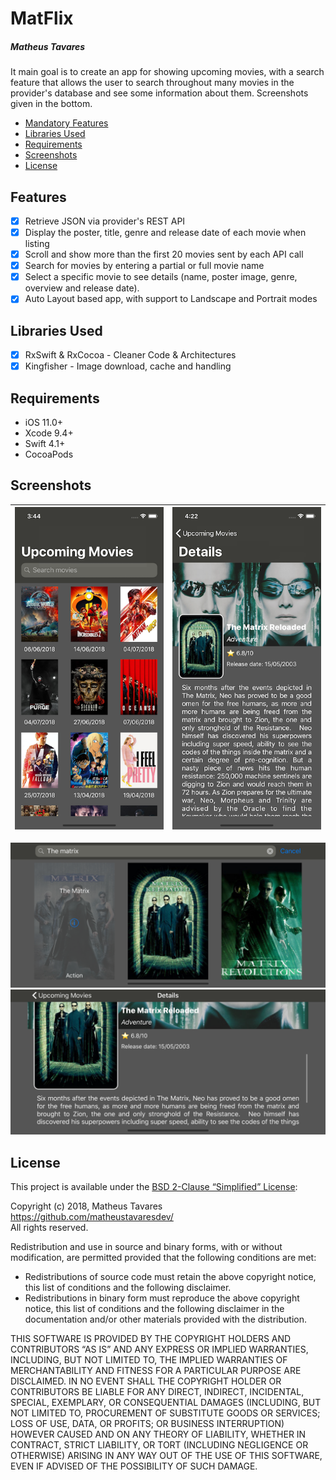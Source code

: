 # MatFlix
##### Matheus Tavares

It main goal is to create an app for showing upcoming movies, with a search feature that allows the user to search throughout many movies in the provider's database and see some information about them.
Screenshots given in the bottom.

- [Mandatory Features](#mandatory-features)
- [Libraries Used](#libraries-used)
- [Requirements](#requirements)
- [Screenshots](#screenshots)
- [License](#license)

## Features

- [x] Retrieve JSON via provider's REST API
- [x] Display the poster, title, genre and release date of each movie when listing
- [x] Scroll and show more than the first 20 movies sent by each API call
- [x] Search for movies by entering a partial or full movie name
- [x] Select a specific movie to see details (name, poster image, genre, overview and release date).
- [x] Auto Layout based app, with support to Landscape and Portrait modes

## Libraries Used
- [x] RxSwift & RxCocoa - Cleaner Code & Architectures
- [x] Kingfisher - Image download, cache and handling

## Requirements

- iOS 11.0+ 
- Xcode 9.4+
- Swift 4.1+
- CocoaPods

## Screenshots
![Upcoming Movies Portrait](https://raw.githubusercontent.com/tavapps/MatFlix/master/Assets/01.png) |  ![Movie Details Portrait with big Overview](https://raw.githubusercontent.com/tavapps/MatFlix/master/Assets/03.png?raw=true "Movie Details Portrait with big Overview")
:-------------------------:|:-------------------------:

![Search List Landscape](https://raw.githubusercontent.com/tavapps/MatFlix/master/Assets/04.png?raw=true "Search List Landscape")  ![Movie Details Landscape](https://raw.githubusercontent.com/tavapps/MatFlix/master/Assets/05.png?raw=true "Movie Details Landscape")

## License

This project is available under the [BSD 2-Clause “Simplified” License](http://www.opensource.org/licenses/BSD-2-Clause):

Copyright (c) 2018, Matheus Tavares <https://github.com/matheustavaresdev/>  
All rights reserved.

Redistribution and use in source and binary forms, with or without modification, are permitted provided that the following conditions are met:

- Redistributions of source code must retain the above copyright notice, this list of conditions and the following disclaimer.
- Redistributions in binary form must reproduce the above copyright notice, this list of conditions and the following disclaimer in the documentation and/or other materials provided with the distribution.

THIS SOFTWARE IS PROVIDED BY THE COPYRIGHT HOLDERS AND CONTRIBUTORS “AS IS” AND ANY EXPRESS OR IMPLIED WARRANTIES, INCLUDING, BUT NOT LIMITED TO, THE IMPLIED WARRANTIES OF MERCHANTABILITY AND FITNESS FOR A PARTICULAR PURPOSE ARE DISCLAIMED. IN NO EVENT SHALL THE COPYRIGHT HOLDER OR CONTRIBUTORS BE LIABLE FOR ANY DIRECT, INDIRECT, INCIDENTAL, SPECIAL, EXEMPLARY, OR CONSEQUENTIAL DAMAGES (INCLUDING, BUT NOT LIMITED TO, PROCUREMENT OF SUBSTITUTE GOODS OR SERVICES; LOSS OF USE, DATA, OR PROFITS; OR BUSINESS INTERRUPTION) HOWEVER CAUSED AND ON ANY THEORY OF LIABILITY, WHETHER IN CONTRACT, STRICT LIABILITY, OR TORT (INCLUDING NEGLIGENCE OR OTHERWISE) ARISING IN ANY WAY OUT OF THE USE OF THIS SOFTWARE, EVEN IF ADVISED OF THE POSSIBILITY OF SUCH DAMAGE.
